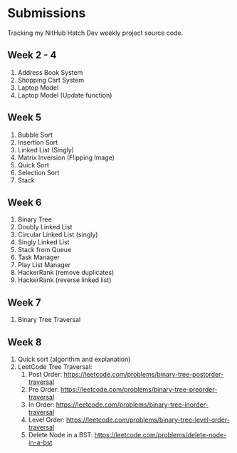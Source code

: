 # Submissions

Tracking my NitHub Hatch Dev weekly project source code.

## Week 2 - 4

1. Address Book System
2. Shopping Cart System
3. Laptop Model
4. Laptop Model (Update function)

## Week 5

1. Bubble Sort
2. Insertion Sort
3. Linked List (Singly)
4. Matrix Inversion (Flipping Image)
5. Quick Sort
6. Selection Sort
7. Stack

## Week 6

1. Binary Tree
2. Doubly Linked List
3. Circular Linked List (singly)
4. Singly Linked List
5. Stack from Queue
6. Task Manager
7. Play List Manager
8. HackerRank (remove duplicates)
9. HackerRank (reverse linked list)

## Week 7

1. Binary Tree Traversal

## Week 8

1. Quick sort (algorithm and explanation)
2. LeetCode Tree Traversal:
    1. Post Order: https://leetcode.com/problems/binary-tree-postorder-traversal
    2. Pre Order: https://leetcode.com/problems/binary-tree-preorder-traversal
    3. In Order: https://leetcode.com/problems/binary-tree-inorder-traversal
    4. Level Order: https://leetcode.com/problems/binary-tree-level-order-traversal
    5. Delete Node in a BST: https://leetcode.com/problems/delete-node-in-a-bst